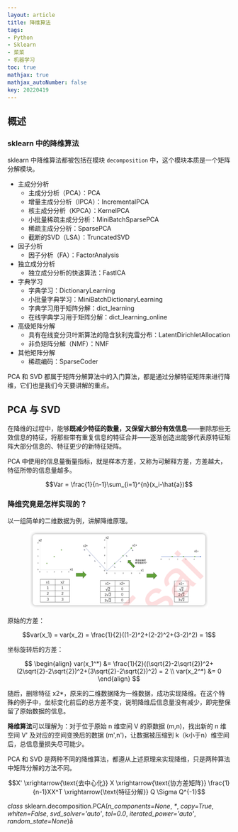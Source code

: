 ```yaml
---
layout: article
title: 降维算法
tags: 
- Python
- Sklearn
- 菜菜
- 机器学习
toc: true
mathjax: true
mathjax_autoNumber: false
key: 20220419
---
```


## 概述

### sklearn 中的降维算法

sklearn 中降维算法都被包括在模块 `decomposition` 中，这个模块本质是一个矩阵分解模块。

- 主成分分析
	- 主成分分析（PCA）：PCA
	- 增量主成分分析（IPCA）：IncrementalPCA
	- 核主成分分析（KPCA）：KernelPCA
	- 小批量稀疏主成分分析：MiniBatchSparsePCA
	- 稀疏主成分分析：SparsePCA
	- 截断的SVD（LSA）：TruncatedSVD
- 因子分析
	- 因子分析（FA）：FactorAnalysis
- 独立成分分析
	- 独立成分分析的快速算法：FastICA
- 字典学习
	- 字典学习：DictionaryLearning
	- 小批量字典学习：MiniBatchDictionaryLearning
	- 字典学习用于矩阵分解：dict_learning
	- 在线字典学习用于矩阵分解：dict_learning_online
- 高级矩阵分解
	- 具有在线变分贝叶斯算法的隐含狄利克雷分布：LatentDirichletAllocation
	- 非负矩阵分解（NMF）：NMF
- 其他矩阵分解
	- 稀疏编码：SparseCoder

PCA 和 SVD 都属于矩阵分解算法中的入门算法，都是通过分解特征矩阵来进行降维，它们也是我们今天要讲解的重点。

## PCA 与 SVD

在降维的过程中，能够**既减少特征的数量，又保留大部分有效信息**——删除那些无效信息的特征，将那些带有重复信息的特征合并——逐渐创造出能够代表原特征矩阵大部分信息的、特征更少的新特征矩阵。

PCA 中使用的信息量衡量指标，就是样本方差，又称为可解释方差，方差越大，特征所带的信息量越多。

$$Var = \frac{1}{n-1}\sum_{i=1}^{n}(x_i-\hat{a})$$

### 降维究竟是怎样实现的？

以一组简单的二维数据为例，讲解降维原理。

<div align="center">
	<img src="https://raw.githubusercontent.com/cocotwp/cocotwp.github.io/master/assets/images/降维算法/降维原理.png" alt=“降维原理” width="80%" />
</div>

原始的方差：

$$var(x_1) = var(x_2) = \frac{1}{2}((1-2)^2+(2-2)^2+(3-2)^2) = 1$$

坐标旋转后的方差：

$$
\begin{align}
var(x_1^*) &= \frac{1}{2}((\sqrt{2}-2\sqrt{2})^2+(2\sqrt{2}-2\sqrt{2})^2+(3\sqrt{2}-2\sqrt{2})^2) = 2 \\
var(x_2^*) &= 0
\end{align}
$$

随后，删除特征 x2*，原来的二维数据降为一维数据，成功实现降维。在这个特殊的例子中，坐标变化前后的总方差不变，说明降维后信息量没有减少，即完整保留了原始数据的信息。

**降维算法**可以理解为：对于位于原始 n 维空间 V 的原数据  (m,n)，找出新的 n 维空间 V' 及对应的空间变换后的数据 (m',n')，让数据被压缩到 k（k小于n）维空间后，总信息量损失尽可能少。

PCA 和 SVD 是两种不同的降维算法，都遵从上述原理来实现降维，只是两种算法中矩阵分解的方法不同。

$$X' \xrightarrow{\text{去中心化}} X \xrightarrow{\text{协方差矩阵}} \frac{1}{n-1}XX^T \xrightarrow{\text{特征分解}} Q \Sigma Q^{-1}$$

_class_ sklearn.decomposition.PCA(_n_components=None_, _*_, _copy=True_, _whiten=False_, _svd_solver='auto'_, _tol=0.0_, _iterated_power='auto'_, _random_state=None_)å